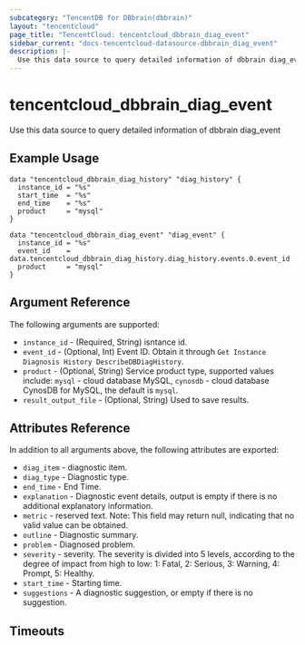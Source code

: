 ```yaml
---
subcategory: "TencentDB for DBbrain(dbbrain)"
layout: "tencentcloud"
page_title: "TencentCloud: tencentcloud_dbbrain_diag_event"
sidebar_current: "docs-tencentcloud-datasource-dbbrain_diag_event"
description: |-
  Use this data source to query detailed information of dbbrain diag_event
---
```


# tencentcloud_dbbrain_diag_event

Use this data source to query detailed information of dbbrain diag_event

## Example Usage

```hcl
data "tencentcloud_dbbrain_diag_history" "diag_history" {
  instance_id = "%s"
  start_time  = "%s"
  end_time    = "%s"
  product     = "mysql"
}

data "tencentcloud_dbbrain_diag_event" "diag_event" {
  instance_id = "%s"
  event_id    = data.tencentcloud_dbbrain_diag_history.diag_history.events.0.event_id
  product     = "mysql"
}
```

## Argument Reference

The following arguments are supported:

* `instance_id` - (Required, String) isntance id.
* `event_id` - (Optional, Int) Event ID. Obtain it through `Get Instance Diagnosis History DescribeDBDiagHistory`.
* `product` - (Optional, String) Service product type, supported values include: `mysql` - cloud database MySQL, `cynosdb` - cloud database CynosDB for MySQL, the default is `mysql`.
* `result_output_file` - (Optional, String) Used to save results.

## Attributes Reference

In addition to all arguments above, the following attributes are exported:

* `diag_item` - diagnostic item.
* `diag_type` - Diagnostic type.
* `end_time` - End Time.
* `explanation` - Diagnostic event details, output is empty if there is no additional explanatory information.
* `metric` - reserved text. Note: This field may return null, indicating that no valid value can be obtained.
* `outline` - Diagnostic summary.
* `problem` - Diagnosed problem.
* `severity` - severity. The severity is divided into 5 levels, according to the degree of impact from high to low: 1: Fatal, 2: Serious, 3: Warning, 4: Prompt, 5: Healthy.
* `start_time` - Starting time.
* `suggestions` - A diagnostic suggestion, or empty if there is no suggestion.


## Timeouts

<no value>


